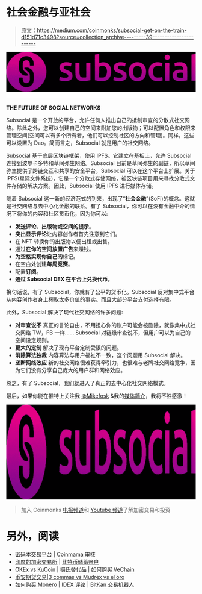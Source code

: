 # 社会金融与亚社会

> 原文：<https://medium.com/coinmonks/subsocial-get-on-the-train-d151d71c3498?source=collection_archive---------39----------------------->

![](img/24fa494702003870baa08847af25be25.png)

**THE FUTURE OF SOCIAL NETWORKS**

Subsocial 是一个开放的平台，允许任何人推出自己的抵制审查的分散式社交网络。除此之外，您可以创建自己的空间来附加您的出版物；可以配置角色和权限来管理空间(空间可以有多个所有者，他们可以控制社区的方向和管理)。同样，这些可以设置为 Dao。简而言之，Subsocial 就是用户的社交网络。

Subsocial 基于底层区块链框架，使用 IPFS。它建立在基板上，允许 Subsocial 连接到波尔卡多特和草间弥生网络。Subsocial 目前是草间弥生的副链，所以草间弥生提供了跨链交互和共享的安全平台，Subsocial 可以在这个平台上扩展。关于 IPFS(星际文件系统)，它是一个分散式存储网络，被区块链项目用来寻找分散式文件存储的解决方案。因此，Subsocial 使用 IPFS 进行媒体存储。

随着 Subsocial 这一新的经济范式的到来，出现了“**社会金融**”(SoFi)的概念。这就是社交网络与去中心化金融的联系。有了 Subsocial，你可以在没有金融中介的情况下将你的内容和社区货币化，因为你可以:

*   **发送评论、出版物或空间的提示**。
*   **突出显示评论**让内容创作者首先注意到它们。
*   在 NFT 转换你的出版物以便出租或出售。
*   通过**在你的空间放置广告**来赚钱。
*   **为空格实现你自己的**标记。
*   在空白处创建**每周竞赛**。
*   配置**订阅**。
*   **通过 Subsocial DEX 在平台上兑换代币**。

换句话说，有了 Subsocial，你就有了公平的货币化。Subsocial 反对集中式平台从内容创作者身上榨取太多价值的事实。而且大部分平台支付选择有限。

此外，Subsocial 解决了现代社交网络的许多问题:

*   **对审查说不**
    真正的言论自由，不用担心你的账户可能会被删除，就像集中式社交网络 TW，FB 一样……
    Subsocial 对链级审查说不，但用户可以为自己的空间设定规则。
*   **更大的定制**
    解决了现有平台定制受限的问题。
*   **消除算法独裁**
    内容算法与用户福祉不一致，这个问题用 Subsocial 解决。
*   **垄断网络效应**
    新的社交网络很难获得牵引力，也很难与老牌社交网络竞争，因为它们没有分享自己庞大的用户群和网络效应。

总之，有了 Subsocial，我们就进入了真正的去中心化社交网络模式。

最后，如果你能在推特上关注我 [@Mikefosk](https://twitter.com/Mikefosk) &我的[媒体简介](/@Mikefosk)，我将不胜感激！

![](img/0303f73403187fe6bee9f7206f6dec4b.png)

> 加入 Coinmonks [电报频道](https://t.me/coincodecap)和 [Youtube 频道](https://www.youtube.com/c/coinmonks/videos)了解加密交易和投资

# 另外，阅读

*   [密码本交易平台](/coinmonks/top-10-crypto-copy-trading-platforms-for-beginners-d0c37c7d698c) | [Coinmama 审核](/coinmonks/coinmama-review-ace5641bde6e)
*   [印度的加密交易所](/coinmonks/bitcoin-exchange-in-india-7f1fe79715c9) | [比特币储蓄账户](/coinmonks/bitcoin-savings-account-e65b13f92451)
*   [OKEx vs KuCoin](https://coincodecap.com/okex-kucoin) | [摄氏替代品](https://coincodecap.com/celsius-alternatives) | [如何购买 VeChain](https://coincodecap.com/buy-vechain)
*   [币安期货交易](https://coincodecap.com/binance-futures-trading)|[3 commas vs Mudrex vs eToro](https://coincodecap.com/mudrex-3commas-etoro)
*   [如何购买 Monero](https://coincodecap.com/buy-monero) | [IDEX 评论](https://coincodecap.com/idex-review) | [BitKan 交易机器人](https://coincodecap.com/bitkan-trading-bot)